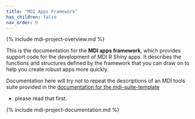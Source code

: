 ```yaml
---
title: "MDI Apps Framework"
has_children: false
nav_order: 0
---
```


{% include mdi-project-overview.md %}

This is the documentation for the **MDI apps framework**,
which provides support code for the development of 
MDI R Shiny apps. It describes the functions and structures
defined by the framework that you can draw on to help you
create robust apps more quickly.

Documentation here will try not to repeat the 
descriptions of an MDI tools suite provided in the 
[documentation for the mdi-suite-template](/mdi-suite-template) 
- please read that first.

{% include mdi-project-documentation.md %}
